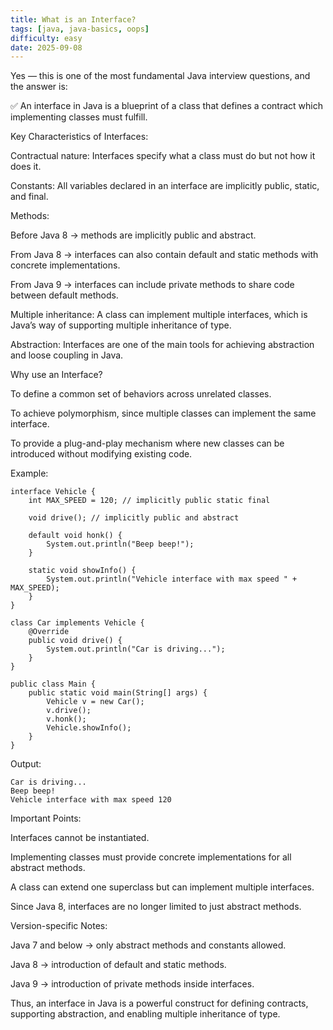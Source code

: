 ```yaml
---
title: What is an Interface?
tags: [java, java-basics, oops]
difficulty: easy
date: 2025-09-08
---
```


Yes — this is one of the most fundamental Java interview questions, and the answer is:

✅ An interface in Java is a blueprint of a class that defines a contract which implementing classes must fulfill.

Key Characteristics of Interfaces:

Contractual nature: Interfaces specify what a class must do but not how it does it.

Constants: All variables declared in an interface are implicitly public, static, and final.

Methods:

Before Java 8 → methods are implicitly public and abstract.

From Java 8 → interfaces can also contain default and static methods with concrete implementations.

From Java 9 → interfaces can include private methods to share code between default methods.

Multiple inheritance: A class can implement multiple interfaces, which is Java’s way of supporting multiple inheritance of type.

Abstraction: Interfaces are one of the main tools for achieving abstraction and loose coupling in Java.

Why use an Interface?

To define a common set of behaviors across unrelated classes.

To achieve polymorphism, since multiple classes can implement the same interface.

To provide a plug-and-play mechanism where new classes can be introduced without modifying existing code.

Example:
```
interface Vehicle {
    int MAX_SPEED = 120; // implicitly public static final

    void drive(); // implicitly public and abstract

    default void honk() {
        System.out.println("Beep beep!");
    }

    static void showInfo() {
        System.out.println("Vehicle interface with max speed " + MAX_SPEED);
    }
}

class Car implements Vehicle {
    @Override
    public void drive() {
        System.out.println("Car is driving...");
    }
}

public class Main {
    public static void main(String[] args) {
        Vehicle v = new Car();
        v.drive();
        v.honk();
        Vehicle.showInfo();
    }
}
```

Output:
```
Car is driving...
Beep beep!
Vehicle interface with max speed 120
```

Important Points:

Interfaces cannot be instantiated.

Implementing classes must provide concrete implementations for all abstract methods.

A class can extend one superclass but can implement multiple interfaces.

Since Java 8, interfaces are no longer limited to just abstract methods.

Version-specific Notes:

Java 7 and below → only abstract methods and constants allowed.

Java 8 → introduction of default and static methods.

Java 9 → introduction of private methods inside interfaces.

Thus, an interface in Java is a powerful construct for defining contracts, supporting abstraction, and enabling multiple inheritance of type.